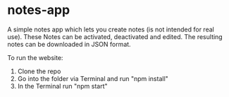 # notes-app
 
A simple notes app which lets you create notes (is not intended for real use). 
These Notes can be activated, deactivated and edited.
The resulting notes can be downloaded in JSON format.


To run the website:
1. Clone the repo
2. Go into the folder via Terminal and run "npm install"
3. In the Terminal run "npm start"
